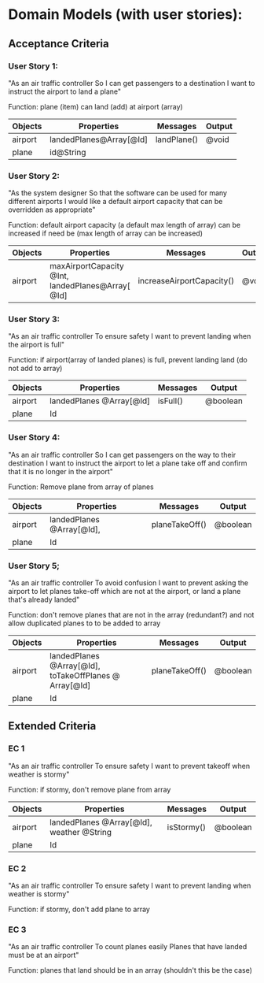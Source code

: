 # Domain Models (with user stories):

## Acceptance Criteria

### User Story 1:

"As an air traffic controller
So I can get passengers to a destination
I want to instruct the airport to land a plane"

Function: plane (item) can land (add) at airport (array)

Objects | Properties | Messages | Output
--------|------------|----------|-------
airport | landedPlanes@Array\[@Id\]           | landPlane() | @void
plane   |id@String            |          |


### User Story 2:

"As the system designer
So that the software can be used for many different airports
I would like a default airport capacity that can be overridden as appropriate"

Function: default airport capacity (a default max length of array) can be increased if need be (max length of array can be increased)

Objects | Properties | Messages | Output
--------|------------|----------|-------
airport | maxAirportCapacity @Int, landedPlanes@Array\[ @Id\] | increaseAirportCapacity() | @void

### User Story 3:

"As an air traffic controller
To ensure safety
I want to prevent landing when the airport is full"

Function: if airport(array of landed planes) is full, prevent landing land (do not add to array)  

Objects | Properties | Messages | Output
--------|------------|----------|-------
airport |landedPlanes @Array\[@Id\]            | isFull() | @boolean
plane   | Id            |          |


### User Story 4:

"As an air traffic controller
So I can get passengers on the way to their destination
I want to instruct the airport to let a plane take off and confirm that it is no longer in the airport"

Function: Remove plane from array of planes

Objects | Properties | Messages | Output
--------|------------|----------|-------
airport | landedPlanes @Array\[@Id\],            | planeTakeOff() | @boolean
plane   | Id            |          |


### User Story 5;

"As an air traffic controller
To avoid confusion
I want to prevent asking the airport to let planes take-off which are not at the airport, or land a plane that's already landed"

Function: don't remove planes that are not in the array (redundant?) and not allow duplicated planes to to be added to array

Objects | Properties | Messages | Output
--------|------------|----------|-------
airport | landedPlanes @Array\[@Id\], toTakeOffPlanes @ Array\[@Id\]           | planeTakeOff() | @boolean
plane   | Id            |          |



## Extended Criteria 

### EC 1 

"As an air traffic controller
To ensure safety
I want to prevent takeoff when weather is stormy"

Function: if stormy, don't remove plane from array

Objects | Properties | Messages | Output
--------|------------|----------|-------
airport |landedPlanes @Array\[@Id\], weather @String            | isStormy() | @boolean
plane   | Id            |          |

### EC 2

"As an air traffic controller
To ensure safety
I want to prevent landing when weather is stormy"

Function: if stormy, don't add plane to array

### EC 3 

"As an air traffic controller
To count planes easily
Planes that have landed must be at an airport"

Function: planes that land should be in an array (shouldn't this be the case)